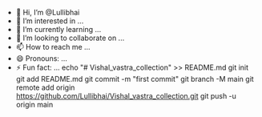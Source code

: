 - 👋 Hi, I’m @Lullibhai
- 👀 I’m interested in ...
- 🌱 I’m currently learning ...
- 💞️ I’m looking to collaborate on ...
- 📫 How to reach me ...
- 😄 Pronouns: ...
- ⚡ Fun fact: ...
echo "# Vishal_vastra_collection" >> README.md
git init
git add README.md
git commit -m "first commit"
git branch -M main
git remote add origin https://github.com/Lullibhai/Vishal_vastra_collection.git
git push -u origin main
<!---
Lullibhai/Lullibhai is a ✨ special ✨ repository because its `README.md` (this file) appears on your GitHub profile.
You can click the Preview link to take a look at your changes.
--->
